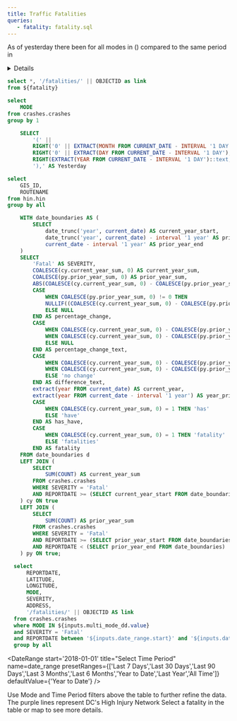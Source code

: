 ```yaml
---
title: Traffic Fatalities
queries:
   - fatality: fatality.sql
---
```


As of yesterday <Value data={yesterday} column="Yesterday"/> there <Value data={yoy_text_fatal} column="has_have"/> been <Value data={yoy_text_fatal} column="current_year_sum" agg=sum/> <Value data={yoy_text_fatal} column="fatality"/> for all modes in <Value data={yoy_text_fatal} column="current_year" fmt='####","'/>   <Value data={yoy_text_fatal} column="difference" agg=sum fmt='####' /> <Value data={yoy_text_fatal} column="difference_text"/> (<Delta data={yoy_text_fatal} column="percentage_change" fmt="+0%;-0%;0%" downIsGood=True neutralMin=-0.00 neutralMax=0.00/>) compared to the same period in <Value data={yoy_text_fatal} column="year_prior" fmt="####."/>

<Details title="About this dashboard">

    This dashboard shows traffic fatalities in the District of Columbia and can be filtered from 20__-present. Following a fatal crash, the DDOT team visits the site and, in coordination with The Metropolitan Police Department's (MPD) Major Crash Investigation Unit, determines if there are any short-term measures that DDOT can install to improve safety for all roadway users. Starting in 2021, site visit findings and follow-up can be found in the docked window on the right for each fatality.
    
    Adjust the Mode, Date, and Ward filters to refine the results in the map. All charts will update to reflect the fatalities affected by the filters. 
    
    Data are updated twice: first, as soon as DDOT receives a fatality memo from the Metropolitan Police Department (MPD) and second, after a crash site visit has been completed.

</Details>

```sql fatality_with_link
select *, '/fatalities/' || OBJECTID as link
from ${fatality}
```

```sql unique_mode
select 
    MODE
from crashes.crashes
group by 1
```

```sql yesterday
    SELECT 
        '(' || 
        RIGHT('0' || EXTRACT(MONTH FROM CURRENT_DATE - INTERVAL '1 DAY'), 2) || '/' ||
        RIGHT('0' || EXTRACT(DAY FROM CURRENT_DATE - INTERVAL '1 DAY'), 2) || '/' ||
        RIGHT(EXTRACT(YEAR FROM CURRENT_DATE - INTERVAL '1 DAY')::text, 2) || 
        '),' AS Yesterday
```

```sql unique_hin
select 
    GIS_ID,
    ROUTENAME
from hin.hin
group by all
```

```sql yoy_text_fatal
    WITH date_boundaries AS (
        SELECT 
            date_trunc('year', current_date) AS current_year_start,
            date_trunc('year', current_date) - interval '1 year' AS prior_year_start,
            current_date - interval '1 year' AS prior_year_end
    )
    SELECT 
        'Fatal' AS SEVERITY,
        COALESCE(cy.current_year_sum, 0) AS current_year_sum,
        COALESCE(py.prior_year_sum, 0) AS prior_year_sum,
        ABS(COALESCE(cy.current_year_sum, 0) - COALESCE(py.prior_year_sum, 0)) AS difference,
        CASE 
            WHEN COALESCE(py.prior_year_sum, 0) != 0 THEN 
            NULLIF((COALESCE(cy.current_year_sum, 0) - COALESCE(py.prior_year_sum, 0))::numeric / py.prior_year_sum, 0)
            ELSE NULL 
        END AS percentage_change,
        CASE 
            WHEN COALESCE(cy.current_year_sum, 0) - COALESCE(py.prior_year_sum, 0) > 0 THEN 'an increase of'
            WHEN COALESCE(cy.current_year_sum, 0) - COALESCE(py.prior_year_sum, 0) < 0 THEN 'a decrease of'
            ELSE NULL 
        END AS percentage_change_text,
        CASE 
            WHEN COALESCE(cy.current_year_sum, 0) - COALESCE(py.prior_year_sum, 0) > 0 THEN 'more'
            WHEN COALESCE(cy.current_year_sum, 0) - COALESCE(py.prior_year_sum, 0) < 0 THEN 'fewer'
            ELSE 'no change'
        END AS difference_text,
        extract(year FROM current_date) AS current_year,
        extract(year FROM current_date - interval '1 year') AS year_prior,
        CASE 
            WHEN COALESCE(cy.current_year_sum, 0) = 1 THEN 'has' 
            ELSE 'have' 
        END AS has_have,
        CASE 
            WHEN COALESCE(cy.current_year_sum, 0) = 1 THEN 'fatality' 
            ELSE 'fatalities'
        END AS fatality
    FROM date_boundaries d
    LEFT JOIN (
        SELECT 
            SUM(COUNT) AS current_year_sum
        FROM crashes.crashes
        WHERE SEVERITY = 'Fatal'
        AND REPORTDATE >= (SELECT current_year_start FROM date_boundaries)
    ) cy ON true
    LEFT JOIN (
        SELECT 
            SUM(COUNT) AS prior_year_sum
        FROM crashes.crashes
        WHERE SEVERITY = 'Fatal'
        AND REPORTDATE >= (SELECT prior_year_start FROM date_boundaries)
        AND REPORTDATE < (SELECT prior_year_end FROM date_boundaries)
    ) py ON true;
```

```sql inc_map
  select
      REPORTDATE,
      LATITUDE,
      LONGITUDE,
      MODE,
      SEVERITY,
      ADDRESS,
      '/fatalities/' || OBJECTID AS link
  from crashes.crashes
  where MODE IN ${inputs.multi_mode_dd.value}
  and SEVERITY = 'Fatal'
  and REPORTDATE between '${inputs.date_range.start}' and '${inputs.date_range.end}'
  group by all
```

<DateRange
  start='2018-01-01'
  title="Select Time Period"
  name=date_range
  presetRanges={['Last 7 Days','Last 30 Days','Last 90 Days','Last 3 Months','Last 6 Months','Year to Date','Last Year','All Time']}
  defaultValue={'Year to Date'}
/>

<Dropdown
    data={unique_mode} 
    name=multi_mode_dd
    value=MODE
    title="Select Mode"
    multiple=true
    selectAllByDefault=true
    description="*Only fatal"
/>

<Grid cols=2>
    <Group>
        <Note>
            Use Mode and Time Period filters above the table to further refine the data.
        </Note>
        <BaseMap
            height=560
            startingZoom=12
        >
            <Points data={inc_map} lat=LATITUDE long=LONGITUDE pointName=MODE value=SEVERITY colorPalette={['#ff5a53']} link=link
            tooltip={[
                {id:'MODE', showColumnName:false, fmt:'id', valueClass:'text-l font-semibold'},
                {id:'REPORTDATE', showColumnName:false, fmt:'mm/dd/yy hh:mm'},
                {id:'ADDRESS', showColumnName:false, fmt:'id'}
            ]}
            />
            <Areas data={unique_hin} geoJsonUrl='/High_Injury_Network.geojson' geoId=GIS_ID areaCol=GIS_ID borderColor=#9d00ff color=#1C00ff00/ ignoreZoom=true
            tooltip={[
                {id: 'ROUTENAME'}
            ]}
            />
        </BaseMap>
        <Note>
            The purple lines represent DC's High Injury Network
        </Note>
    </Group>
    <Group>
        <Note class='text-sm'>
            Select a fatality in the table or map to see more details.
        </Note>
        <DataTable data={inc_map} link=link wrapTitles=true rowShading=true rows=8>
            <Column id=REPORTDATE title="Date" fmt='mm/dd/yy hh:mm' wrap=true/>
            <Column id=MODE title="Mode" wrap=true/>
            <Column id=ADDRESS wrap=true/>
        </DataTable>
    </Group>
</Grid>    